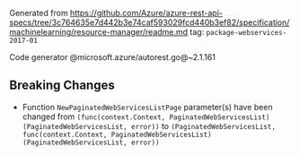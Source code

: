 Generated from https://github.com/Azure/azure-rest-api-specs/tree/3c764635e7d442b3e74caf593029fcd440b3ef82/specification/machinelearning/resource-manager/readme.md tag: `package-webservices-2017-01`

Code generator @microsoft.azure/autorest.go@~2.1.161

## Breaking Changes

- Function `NewPaginatedWebServicesListPage` parameter(s) have been changed from `(func(context.Context, PaginatedWebServicesList) (PaginatedWebServicesList, error))` to `(PaginatedWebServicesList, func(context.Context, PaginatedWebServicesList) (PaginatedWebServicesList, error))`
